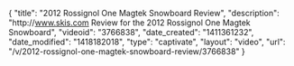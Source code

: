 {
    "title": "2012 Rossignol One Magtek Snowboard Review",
    "description": "http:\/\/www.skis.com Review for the 2012 Rossignol One Magtek Snowboard",
    "videoid": "3766838",
    "date_created": "1411361232",
    "date_modified": "1418182018",
    "type": "captivate",
    "layout": "video",
    "url": "\/v\/2012-rossignol-one-magtek-snowboard-review\/3766838"
}